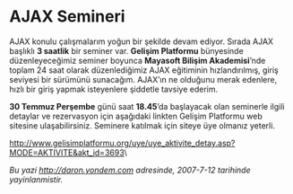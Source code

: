 # AJAX Semineri 

AJAX konulu çalışmalarım yoğun bir şekilde devam ediyor. Sırada AJAX
başlıklı **3 saatlik** bir seminer var. **Gelişim Platformu** bünyesinde
düzenleyeceğimiz seminer boyunca **Mayasoft Bilişim Akademisi**’nde
toplam 24 saat olarak düzenlediğimiz AJAX eğitiminin hızlandırılmış,
giriş seviyesi bir sürümünü sunacağım. AJAX’ın ne olduğunu merak
edenlere, hızlı bir giriş yapmak isteyenlere şiddetle tavsiye ederim.

**30 Temmuz Perşembe** günü saat **18.45**’da başlayacak olan seminerle
ilgili detaylar ve rezervasyon için aşağıdaki linkten Gelişim Platformu
web sitesine ulaşabilirsiniz. Seminere katılmak için siteye üye olmanız
yeterli.

<http://www.gelisimplatformu.org/uye/uye_aktivite_detay.asp?MODE=AKTIVITE&akt_id=3693>\


*Bu yazi http://daron.yondem.com adresinde, 2007-7-12 tarihinde yayinlanmistir.*